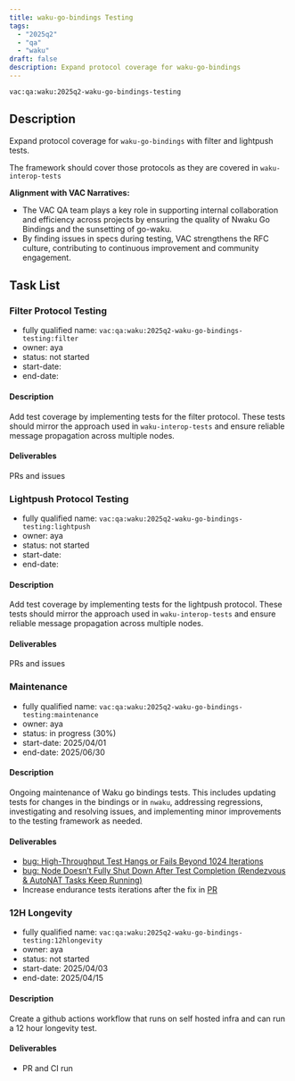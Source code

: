 ```yaml
---
title: waku-go-bindings Testing 
tags:
  - "2025q2"
  - "qa"
  - "waku"  
draft: false  
description: Expand protocol coverage for waku-go-bindings 
---
```


`vac:qa:waku:2025q2-waku-go-bindings-testing`

## Description
Expand protocol coverage for `waku-go-bindings` with filter and lightpush tests.

The framework should cover those protocols as they are covered in `waku-interop-tests`

**Alignment with VAC Narratives:**

* The VAC QA team plays a key role in supporting internal collaboration
  and efficiency across projects by ensuring the quality of Nwaku Go Bindings
  and the sunsetting of go-waku.
* By finding issues in specs during testing,
  VAC strengthens the RFC culture,
  contributing to continuous improvement and community engagement.

## Task List

### Filter Protocol Testing

* fully qualified name: `vac:qa:waku:2025q2-waku-go-bindings-testing:filter`
* owner: aya
* status: not started
* start-date: 
* end-date: 

#### Description
Add test coverage by implementing tests for the filter protocol.
These tests should mirror the approach used in `waku-interop-tests`
and ensure reliable message propagation across multiple nodes.

#### Deliverables
PRs and issues

### Lightpush Protocol Testing

* fully qualified name: `vac:qa:waku:2025q2-waku-go-bindings-testing:lightpush`
* owner: aya
* status: not started
* start-date: 
* end-date: 

#### Description
Add test coverage by implementing tests for the lightpush protocol.
These tests should mirror the approach used in `waku-interop-tests`
and ensure reliable message propagation across multiple nodes.

#### Deliverables
PRs and issues

### Maintenance

* fully qualified name: `vac:qa:waku:2025q2-waku-go-bindings-testing:maintenance`
* owner: aya
* status: in progress (30%)
* start-date: 2025/04/01
* end-date: 2025/06/30

#### Description
Ongoing maintenance of Waku go bindings tests. 
This includes updating tests for changes in the bindings or in `nwaku`, addressing regressions, 
investigating and resolving issues, and implementing minor improvements to the testing framework as needed.

#### Deliverables
- [bug: High-Throughput Test Hangs or Fails Beyond 1024 Iterations](https://github.com/waku-org/waku-go-bindings/issues/65)
- [bug: Node Doesn’t Fully Shut Down After Test Completion (Rendezvous & AutoNAT Tasks Keep Running)](https://github.com/waku-org/waku-go-bindings/issues/64) 
- Increase endurance tests iterations after the fix in [PR](https://github.com/waku-org/waku-go-bindings/pull/62)

### 12H Longevity

* fully qualified name: `vac:qa:waku:2025q2-waku-go-bindings-testing:12hlongevity`
* owner: aya
* status: not started
* start-date: 2025/04/03
* end-date: 2025/04/15

#### Description
Create a github actions workflow that runs on self hosted infra 
and can run a 12 hour longevity test.

#### Deliverables
- PR and CI run
